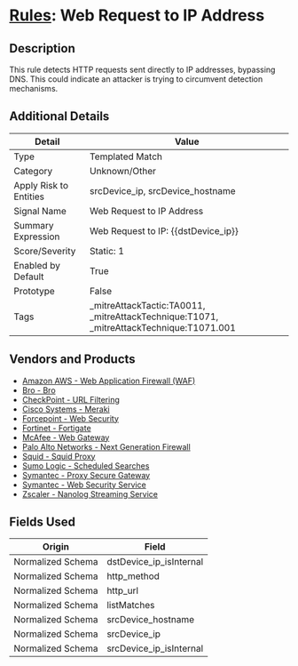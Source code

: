 # [Rules](README.md): Web Request to IP Address

## Description
This rule detects HTTP requests sent directly to IP addresses, bypassing DNS. This could indicate an attacker is trying to circumvent detection mechanisms.

## Additional Details
|Detail|Value|
|----|----|
|Type|Templated Match|
|Category|Unknown/Other|
|Apply Risk to Entities|srcDevice_ip, srcDevice_hostname|
|Signal Name|Web Request to IP Address|
|Summary Expression|Web Request to IP: {{dstDevice_ip}}|
|Score/Severity|Static: 1|
|Enabled by Default|True|
|Prototype|False|
|Tags|_mitreAttackTactic:TA0011, _mitreAttackTechnique:T1071, _mitreAttackTechnique:T1071.001|
## Vendors and Products
- [Amazon AWS - Web Application Firewall (WAF)](../products/072b85a2-1765-45c2-911d-b0509880326e.md)
- [Bro - Bro](../products/37C866BF-72E1-470A-9072-EDB908F56951.md)
- [CheckPoint - URL Filtering](../products/2a678bcd-898e-43cd-ab3f-91feb0602a18.md)
- [Cisco Systems - Meraki](../products/724c9add-8cd9-4013-b9e1-a907b96da426.md)
- [Forcepoint - Web Security](../products/e90edc67-68d4-4d67-82f6-4524f94b59bb.md)
- [Fortinet - Fortigate](../products/c57e2c85-4fc1-4fb7-8fa1-dbc5235231ad.md)
- [McAfee - Web Gateway](../products/003d35b3-3ba8-4e93-8776-e5810b4e243e.md)
- [Palo Alto Networks - Next Generation Firewall](../products/46f5fa2c-1a62-4692-82ad-ed87800a0adb.md)
- [Squid - Squid Proxy](../products/af61d8a8-3eba-42fb-9f17-87443924f3f4.md)
- [Sumo Logic - Scheduled Searches](../products/3BC43668-77AA-41E6-801E-447AE1291408.md)
- [Symantec - Proxy Secure Gateway](../products/991a55cf-8c5a-49ba-ae72-6f64a002bacf.md)
- [Symantec - Web Security Service](../products/bf865cb5-0b26-4010-8b3c-5ae2d1f716d8.md)
- [Zscaler - Nanolog Streaming Service](../products/6299d728-14f7-455e-85c5-ea8ec65a654a.md)


## Fields Used

|Origin|Field|
|----|----|
|Normalized Schema|dstDevice_ip_isInternal|
|Normalized Schema|http_method|
|Normalized Schema|http_url|
|Normalized Schema|listMatches|
|Normalized Schema|srcDevice_hostname|
|Normalized Schema|srcDevice_ip|
|Normalized Schema|srcDevice_ip_isInternal|


